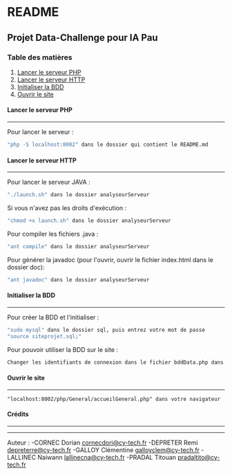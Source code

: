 # README
## Projet Data-Challenge pour IA Pau
### Table des matières
1. [Lancer le serveur PHP](#lancer-le-serveur-php)
2. [Lancer le serveur HTTP](#lancer-le-serveur-http)
3. [Initialiser la BDD](#initialiser-la-bdd)
4. [Ouvrir le site](#ouvrir-le-site)


#### Lancer le serveur PHP
***
Pour lancer le serveur :
```sh   
"php -S localhost:8002" dans le dossier qui contient le README.md
```

#### Lancer le serveur HTTP
***
Pour lancer le serveur JAVA :
```sh
"./launch.sh" dans le dossier analyseurServeur
```
Si vous n'avez pas les droits d'exécution :
```sh
"chmod +x launch.sh" dans le dossier analyseurServeur
```
Pour compiler les fichiers .java :
```sh
"ant compile" dans le dossier analyseurServeur
```
Pour générer la javadoc (pour l'ouvrir, ouvrir le fichier index.html dans le dossier doc):
```sh
"ant javadoc" dans le dossier analyseurServeur
```

#### Initialiser la BDD
***
Pour créer la BDD et l'initialiser :
```sh
"sudo mysql" dans le dossier sql, puis entrez votre mot de passe
"source siteprojet.sql;" 
```
Pour pouvoir utiliser la BDD sur le site :
```sh
Changer les identifiants de connexion dans le fichier bddData.php dans le dossier bdd
```

#### Ouvrir le site
***
```
"localhost:8002/php/General/accueilGeneral.php" dans votre navigateur
```


#### Crédits
***
---
Auteur :
    -CORNEC Dorian <cornecdori@cy-tech.fr>
    -DEPRETER Remi <depreterre@cy-tech.fr>
    -GALLOY Clémentine <galloyclem@cy-tech.fr>
    -LALLINEC Naiwann <lallinecna@cy-tech.fr>
    -PRADAL Titouan <pradaltito@cy-tech.fr>





